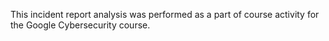 This incident report analysis was performed as a part of course activity for the Google Cybersecurity course.
